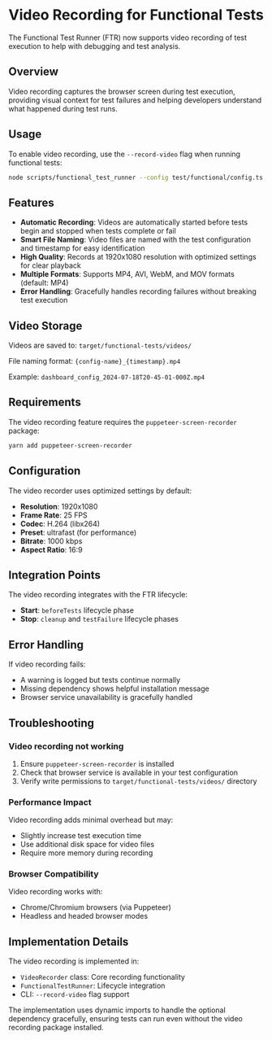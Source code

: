 # Video Recording for Functional Tests

The Functional Test Runner (FTR) now supports video recording of test execution to help with debugging and test analysis.

## Overview

Video recording captures the browser screen during test execution, providing visual context for test failures and helping developers understand what happened during test runs.

## Usage

To enable video recording, use the `--record-video` flag when running functional tests:

```bash
node scripts/functional_test_runner --config test/functional/config.ts --record-video
```

## Features

- **Automatic Recording**: Videos are automatically started before tests begin and stopped when tests complete or fail
- **Smart File Naming**: Video files are named with the test configuration and timestamp for easy identification
- **High Quality**: Records at 1920x1080 resolution with optimized settings for clear playback
- **Multiple Formats**: Supports MP4, AVI, WebM, and MOV formats (default: MP4)
- **Error Handling**: Gracefully handles recording failures without breaking test execution

## Video Storage

Videos are saved to: `target/functional-tests/videos/`

File naming format: `{config-name}_{timestamp}.mp4`

Example: `dashboard_config_2024-07-18T20-45-01-000Z.mp4`

## Requirements

The video recording feature requires the `puppeteer-screen-recorder` package:

```bash
yarn add puppeteer-screen-recorder
```

## Configuration

The video recorder uses optimized settings by default:

- **Resolution**: 1920x1080
- **Frame Rate**: 25 FPS
- **Codec**: H.264 (libx264)
- **Preset**: ultrafast (for performance)
- **Bitrate**: 1000 kbps
- **Aspect Ratio**: 16:9

## Integration Points

The video recording integrates with the FTR lifecycle:

- **Start**: `beforeTests` lifecycle phase
- **Stop**: `cleanup` and `testFailure` lifecycle phases

## Error Handling

If video recording fails:
- A warning is logged but tests continue normally
- Missing dependency shows helpful installation message
- Browser service unavailability is gracefully handled

## Troubleshooting

### Video recording not working
1. Ensure `puppeteer-screen-recorder` is installed
2. Check that browser service is available in your test configuration
3. Verify write permissions to `target/functional-tests/videos/` directory

### Performance Impact
Video recording adds minimal overhead but may:
- Slightly increase test execution time
- Use additional disk space for video files
- Require more memory during recording

### Browser Compatibility
Video recording works with:
- Chrome/Chromium browsers (via Puppeteer)
- Headless and headed browser modes

## Implementation Details

The video recording is implemented in:
- `VideoRecorder` class: Core recording functionality
- `FunctionalTestRunner`: Lifecycle integration
- CLI: `--record-video` flag support

The implementation uses dynamic imports to handle the optional dependency gracefully, ensuring tests can run even without the video recording package installed.

